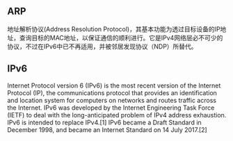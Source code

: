 ## ARP

地址解析协议\(Address Resolution Protocol\)，其基本功能为透过目标设备的IP地址，查询目标的MAC地址，以保证通信的顺利进行。它是IPv4网络层必不可少的协议，不过在IPv6中已不再适用，并被邻居发现协议（NDP）所替代。

## IPv6

Internet Protocol version 6 \(IPv6\) is the most recent version of the Internet Protocol \(IP\), the communications protocol that provides an identification and location system for computers on networks and routes traffic across the Internet. IPv6 was developed by the Internet Engineering Task Force \(IETF\) to deal with the long-anticipated problem of IPv4 address exhaustion. IPv6 is intended to replace IPv4.\[1\] IPv6 became a Draft Standard in December 1998, and became an Internet Standard on 14 July 2017.\[2\]



